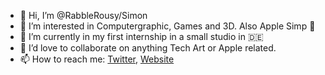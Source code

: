 - 👋 Hi, I’m @RabbleRousy/Simon
- 👀 I’m interested in Computergraphic, Games and 3D. Also Apple Simp 🍏 
- 🌱 I’m currently in my first internship in a small studio in 🇩🇪
- 💞️ I’d love to collaborate on anything Tech Art or Apple related.
- 📫 How to reach me: [Twitter](twitter.com/RabbleRousy), [Website](simonhetzer.de)

<!---
RabbleRousy/RabbleRousy is a ✨ special ✨ repository because its `README.md` (this file) appears on your GitHub profile.
You can click the Preview link to take a look at your changes.
--->
